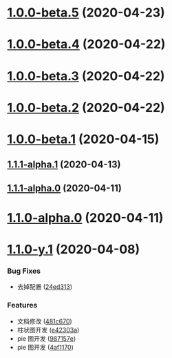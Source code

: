 # [1.0.0-beta.5](http://git.tanzk.cn/frontend/teaching/tz-chart/compare/v1.0.0-beta.4...v1.0.0-beta.5) (2020-04-23)

# [1.0.0-beta.4](http://git.tanzk.cn/frontend/teaching/tz-chart/compare/v1.0.0-beta.3...v1.0.0-beta.4) (2020-04-22)

# [1.0.0-beta.3](http://git.tanzk.cn/frontend/teaching/tz-chart/compare/v1.0.0-beta.2...v1.0.0-beta.3) (2020-04-22)

# [1.0.0-beta.2](http://git.tanzk.cn/frontend/teaching/tz-chart/compare/v1.0.0-beta.1...v1.0.0-beta.2) (2020-04-22)

# [1.0.0-beta.1](http://git.tanzk.cn/frontend/teaching/tz-chart/compare/v1.1.1-alpha.1...v1.0.0-beta.1) (2020-04-15)

## [1.1.1-alpha.1](http://git.tanzk.cn/frontend/teaching/tz-chart/compare/v1.1.1-alpha.0...v1.1.1-alpha.1) (2020-04-13)

## [1.1.1-alpha.0](http://git.tanzk.cn/frontend/teaching/tz-chart/compare/v1.1.0-y.1...v1.1.1-alpha.0) (2020-04-11)

# [1.1.0-alpha.0](http://git.tanzk.cn/frontend/teaching/tz-chart/compare/v1.1.0-y.1...v1.1.0-alpha.0) (2020-04-11)

# [1.1.0-y.1](http://git.tanzk.cn/frontend/teaching/tz-chart/compare/v1.1.0-y.0...v1.1.0-y.1) (2020-04-08)

### Bug Fixes

- 去掉配置 ([24ed313](http://git.tanzk.cn/frontend/teaching/tz-chart/commits/24ed313ec26e902973bb38267b4dc607f9f64bc2))

### Features

- 文档修改 ([481c670](http://git.tanzk.cn/frontend/teaching/tz-chart/commits/481c67019d9ab9212e29072c15e9b513bf9d3705))
- 柱状图开发 ([e42303a](http://git.tanzk.cn/frontend/teaching/tz-chart/commits/e42303ac4bb4ded724b833ae8487a315da472767))
- pie 图开发 ([987157e](http://git.tanzk.cn/frontend/teaching/tz-chart/commits/987157efdd5dcd68098ed744cd66c13c2cdb7378))
- pie 图开发 ([4af1170](http://git.tanzk.cn/frontend/teaching/tz-chart/commits/4af1170b0b93e8cb47f5ccf2354ae02ac13ef4d1))
